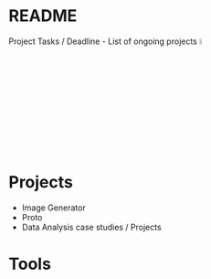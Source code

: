 # README
Project Tasks / Deadline - List of ongoing projects <img src="https://media.tenor.com/uUNcnHwYJQEAAAAj/running-pikachu-transparent-snivee.gif" height="5%" width="5%"/>


# Projects 

- Image Generator 
- Proto
- Data Analysis case studies / Projects

# Tools 
<p align="center">
  <a href="https://skillicons.dev">
<img src="https://skillicons.dev/icons?i=python,r,rstan,godot,git,github,linux,neovim,md,latex,linux,docker,arch,&perline=3)](https://skillicons.dev)
  </a>
</p>
